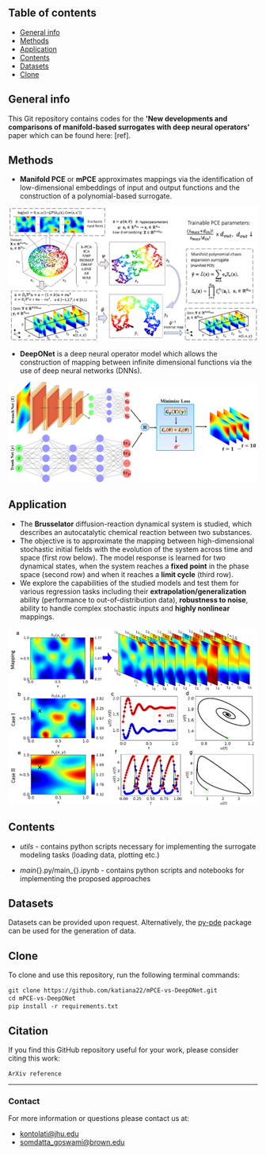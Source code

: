 ## Table of contents
* [General info](#general-info)
* [Methods](#methods)
* [Application](#application)
* [Contents](#contents)
* [Datasets](#datasets)
* [Clone](#clone)

## General info

This Git repository contains codes for the **'New developments and comparisons of manifold-based surrogates with deep neural operators'** paper which can be found here: [ref].  

## Methods

* **Manifold PCE** or **mPCE** approximates mappings via the identification of low-dimensional embeddings of input and output functions and the construction of a polynomial-based surrogate.

<p align="center">
  <img src="schematics/mPCE-schematic.png" width="700" />
</p>

* **DeepONet** is a deep neural operator model which allows the construction of mapping between infinite dimensional functions via the use of deep neural networks (DNNs).

<p align="center">
  <img src="schematics/DeepONet-schematic.png" width="700" />
</p>

## Application

* The **Brusselator** diffusion-reaction dynamical system is studied, which describes an autocatalytic chemical reaction between two substances. 
* The objective is to approximate the mapping between high-dimensional stochastic initial fields with the evolution of the system across time and space (first row below). The model response is learned for two dynamical states, when the system reaches a **fixed point** in the phase space (second row) and when it reaches a **limit cycle** (third row). 
* We explore the capabilities of the studied models and test them for various regression tasks including their **extrapolation/generalization** ability (performance to out-of-distribution data), **robustness to noise**, ability to handle complex stochastic inputs and **highly nonlinear** mappings.

<p align="center">
  <img src="schematics/Application-schematic.png" width="700" />
</p>

## Contents

* _utils_ - contains python scripts necessary for implementing the surrogate modeling tasks (loading data, plotting etc.)

* _main_{}.py/main_{}.ipynb - contains python scripts and notebooks for implementing the proposed approaches

## Datasets

Datasets can be provided upon request. Alternatively, the [py-pde](https://github.com/zwicker-group/py-pde) package can be used for the generation of data.

## Clone

To clone and use this repository, run the following terminal commands:

```
git clone https://github.com/katiana22/mPCE-vs-DeepONet.git
cd mPCE-vs-DeepONet
pip install -r requirements.txt
```

## Citation

If you find this GitHub repository useful for your work, please consider citing this work:

```
ArXiv reference
```
______________________

### Contact
For more information or questions please contact us at:   
* kontolati@jhu.edu   
* somdatta_goswami@brown.edu
